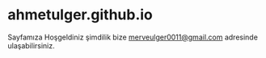 # ahmetulger.github.io 
Sayfamıza Hoşgeldiniz şimdilik bize merveulger0011@gmail.com adresinde ulaşabilirsiniz.
